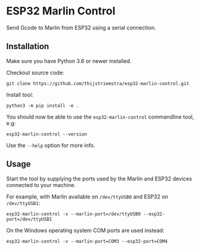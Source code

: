 # ESP32 Marlin Control

Send Gcode to Marlin from ESP32 using a serial connection.

## Installation

Make sure you have Python 3.6 or newer installed.

Checkout source code:

```console
git clone https://github.com/thijstriemstra/esp32-marlin-control.git
```

Install tool:

```console
python3 -m pip install -e .
```

You should now be able to use the `esp32-marlin-control` commandline tool,
e.g:

```
esp32-marlin-control --version
```

Use the `--help` option for more info.

## Usage

Start the tool by supplying the ports used by the Marlin and ESP32 devices
connected to your machine.

For example, with Marlin available on `/dev/ttyUSB0` and ESP32 on `/dev/ttyUSB1`:

```console
esp32-marlin-control -v --marlin-port=/dev/ttyUSB0 --esp32-port=/dev/ttyUSB1
```

On the Windows operating system COM ports are used instead:

```console
esp32-marlin-control -v --marlin-port=COM3 --esp32-port=COM4
```
